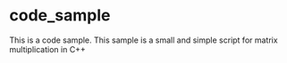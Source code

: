 # code_sample
This is a code sample. This sample is a small and simple script for matrix multiplication in C++
